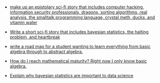 * [make up an epistolary sci-fi story that includes computer hacking, information security professionals, dragons, sorting algorithms, real analysis, the smalltalk programming language, crystal meth, ducks, and vitamin water](http://jackwatt.com/chatGPT/infosec_and_ducks)

* [Write a short sci-fi story that includes bayesian statistics, the halting problem, and heartbreak](http://jackwatt.com/chatGPT/bayesian_scifi)

* [write a road map for a student wanting to learn everything from basic algebra through to abstract algebra.](http://jackwatt.com/chatGPT/abstract_algebra_road_map)

* [How do I reach mathematical maturity? Right now I only know basic algebra.](http://jackwatt.com/chatGPT/mathematical_maturity)

* [Explain why bayesian statistics are important to data science](http://jackwatt.com/chatGPT/why_are_bayesian_statistics_important)
